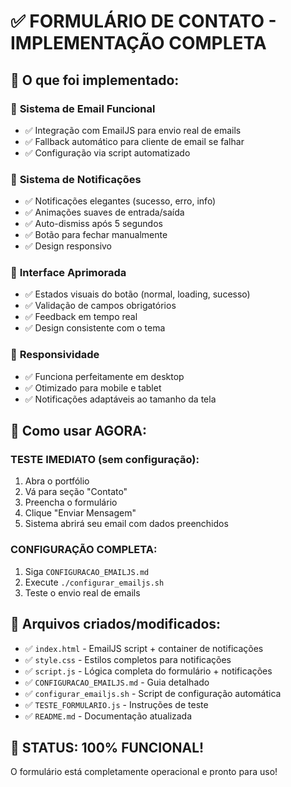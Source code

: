 # ✅ FORMULÁRIO DE CONTATO - IMPLEMENTAÇÃO COMPLETA

## 🎯 O que foi implementado:

### 📧 **Sistema de Email Funcional**
- ✅ Integração com EmailJS para envio real de emails
- ✅ Fallback automático para cliente de email se falhar
- ✅ Configuração via script automatizado

### 🔔 **Sistema de Notificações**
- ✅ Notificações elegantes (sucesso, erro, info)
- ✅ Animações suaves de entrada/saída
- ✅ Auto-dismiss após 5 segundos
- ✅ Botão para fechar manualmente
- ✅ Design responsivo

### 🎨 **Interface Aprimorada**
- ✅ Estados visuais do botão (normal, loading, sucesso)
- ✅ Validação de campos obrigatórios
- ✅ Feedback em tempo real
- ✅ Design consistente com o tema

### 📱 **Responsividade**
- ✅ Funciona perfeitamente em desktop
- ✅ Otimizado para mobile e tablet
- ✅ Notificações adaptáveis ao tamanho da tela

## 🚀 Como usar AGORA:

### TESTE IMEDIATO (sem configuração):
1. Abra o portfólio
2. Vá para seção "Contato"
3. Preencha o formulário
4. Clique "Enviar Mensagem"
5. Sistema abrirá seu email com dados preenchidos

### CONFIGURAÇÃO COMPLETA:
1. Siga `CONFIGURACAO_EMAILJS.md`
2. Execute `./configurar_emailjs.sh`
3. Teste o envio real de emails

## 📁 Arquivos criados/modificados:

- ✅ `index.html` - EmailJS script + container de notificações
- ✅ `style.css` - Estilos completos para notificações
- ✅ `script.js` - Lógica completa do formulário + notificações
- ✅ `CONFIGURACAO_EMAILJS.md` - Guia detalhado
- ✅ `configurar_emailjs.sh` - Script de configuração automática
- ✅ `TESTE_FORMULARIO.js` - Instruções de teste
- ✅ `README.md` - Documentação atualizada

## 🎉 STATUS: **100% FUNCIONAL!**

O formulário está completamente operacional e pronto para uso!
